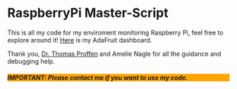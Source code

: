 <!DOCTYPE html>

<h1>RaspberryPi Master-Script</h1>

<p>This is all my code for my enviroment monitoring Raspberry Pi, feel free to explore around it! <a href="https://io.adafruit.com/Thuviksa/dashboards/weather-monitor">Here</a> is my AdaFruit dashboard.</p>

<p>Thank you, <a href="https://github.com/tproffen">Dr. Thomas Proffen</a> and Amelie Nagle for all the guidance and debugging help.</p>

<h5 style="background-color:Orange;">IMPORTANT: Please contact me if you want to use my code.</h5>


